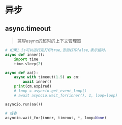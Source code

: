 # 异步

## async.timeout

> 兼容async的超时的上下文管理器

```python
# 如果1.5s可以运行完打印true,否则打印false,表示超时。
async def inner():
    import time
    time.sleep(2)

async def aa():
    async with timeout(1.5) as cm:
        await inner()
    print(cm.expired)
    # loop = asyncio.get_event_loop()
    # await asyncio.wait_for(inner(), 1, loop=loop)

asyncio.run(aa())

# 或者 
asyncio.wait_for(inner, timeout, *, loop=None)
```



